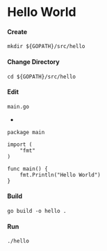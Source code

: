 # Hello World

#### Create

    mkdir ${GOPATH}/src/hello

#### Change Directory

    cd ${GOPATH}/src/hello

#### Edit

    main.go

-

	package main

	import (
		"fmt"
	)

	func main() {
		fmt.Println("Hello World")
	}

#### Build

    go build -o hello .

#### Run

    ./hello
